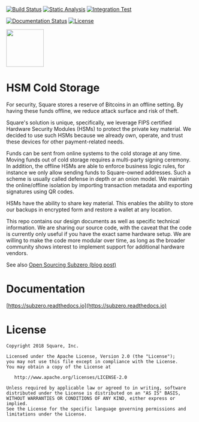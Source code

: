 [![Build Status](https://github.com/square/subzero/actions/workflows/codeql-analysis.yml/badge.svg)](https://github.com/square/subzero/actions/workflows/codeql-analysis.yml)
[![Static Analysis](https://github.com/square/subzero/actions/workflows/clang-static-analysis.yml/badge.svg)](https://github.com/square/subzero/actions/workflows/clang-static-analysis.yml)
[![Integration Test](https://github.com/square/subzero/actions/workflows/signtx-test.yml/badge.svg)](https://github.com/square/subzero/actions/workflows/signtx-test.yml)

[![Documentation Status](https://readthedocs.org/projects/subzero/badge/?version=master)](https://subzero.readthedocs.io/en/master/?badge=master)
[![License](https://img.shields.io/badge/License-Apache%202.0-blue.svg)](https://github.com/square/subzero/blob/master/LICENSE)

<img src="logo.png" width="100">

# HSM Cold Storage

For security, Square stores a reserve of Bitcoins in an offline setting. By having these funds offline, we
reduce attack surface and risk of theft.

Square's solution is unique, specifically, we leverage FIPS certified Hardware Security Modules (HSMs) to protect the
private key material. We decided to use such HSMs because we already own, operate, and trust these devices for other payment-related needs.

Funds can be sent from online systems to the cold storage at any time. Moving funds out of cold storage requires a
multi-party signing ceremony. In addition, the offline HSMs are able to enforce business logic rules, for instance we
only allow sending funds to Square-owned addresses. Such a scheme is usually called defense in depth or an onion model.
We maintain the online/offline isolation by importing transaction metadata and exporting signatures using QR codes.

HSMs have the ability to share key material. This enables the ability to store our backups in encrypted form and
restore a wallet at any location.

This repo contains our design documents as well as specific technical information. We are sharing our source code, with
the caveat that the code is currently only useful if you have the exact same hardware setup. We are willing to make the
code more modular over time, as long as the broader community shows interest to implement support for additional
hardware vendors.

See also [Open Sourcing Subzero (blog post)](https://developer.squareup.com/blog/open-sourcing-subzero)

# Documentation

[https://subzero.readthedocs.io](https://subzero.readthedocs.io)


# License


    Copyright 2018 Square, Inc.

    Licensed under the Apache License, Version 2.0 (the "License");
    you may not use this file except in compliance with the License.
    You may obtain a copy of the License at

       http://www.apache.org/licenses/LICENSE-2.0

    Unless required by applicable law or agreed to in writing, software
    distributed under the License is distributed on an "AS IS" BASIS,
    WITHOUT WARRANTIES OR CONDITIONS OF ANY KIND, either express or implied.
    See the License for the specific language governing permissions and
    limitations under the License.
